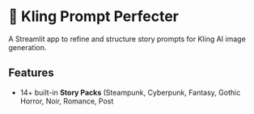 # 🎨 Kling Prompt Perfecter

A Streamlit app to refine and structure story prompts for Kling AI image generation.

## Features
- 14+ built-in **Story Packs** (Steampunk, Cyberpunk, Fantasy, Gothic Horror, Noir, Romance, Post
